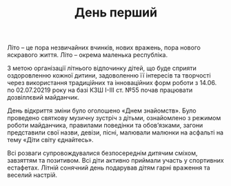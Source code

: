 ﻿---
title: День перший
---

Літо – це пора незвичайних вчинків, нових вражень, пора нового яскравого життя. Літо – окрема маленька республіка.

З метою організації літнього відпочинку дітей, що  буде сприяти оздоровленню кожної дитини, задоволенню її інтересів та творчості через використання традиційних та інноваційних форм роботи з 14.06. по 02.07.20219 року на базі КЗШ І-ІІІ ст. №55 почав працювати дозвіллєвий майданчик.

День відкриття зміни було оголошено «Днем знайомств». Було проведено святкову музичну зустріч з дітьми, ознайомлено з режимом роботи майданчика, правилами поведінки та обов’язками, загони представили свої назви, девізи, пісні, малювали малюнки на асфальті на тему «Діти світу єднайтесь».

Всі розваги супровождувалися безпосереднім дитячим сміхом, завзяттям та позитивом. Всі діти активно приймали участь у спортивних естафетах. Літній сонячний день подарував дітям гарні враження та веселий настрій.

<slideshow id="camp-2021-06-14"></slideshow>